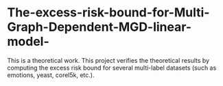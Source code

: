 # The-excess-risk-bound-for-Multi-Graph-Dependent-MGD-linear-model-
This is a theoretical work. This project verifies the theoretical results by computing the excess risk bound for several multi-label datasets (such as emotions, yeast, corel5k, etc.).
